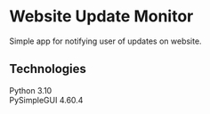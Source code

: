 # Website Update Monitor
Simple app for notifying user of updates on website.

## Technologies
Python 3.10<br>
PySimpleGUI 4.60.4
